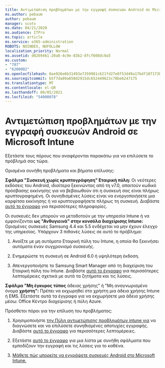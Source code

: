 ```yaml
---
title: Αντιμετώπιση προβλημάτων με την εγγραφή συσκευών Android σε Microsoft Intune
ms.author: pebaum
author: pebaum
manager: scotv
ms.date: 04/21/2020
ms.audience: ITPro
ms.topic: article
ms.service: o365-administration
ROBOTS: NOINDEX, NOFOLLOW
localization_priority: Normal
ms.assetid: d0269461-20a8-4c9e-83b2-8fcf608dc0a5
ms.custom:
- "787"
- "6200002"
ms.openlocfilehash: 0ae926e6b31493e7359981c621fd27e8f53d49a17bdf107173b087fe6cc688fa
ms.sourcegitcommit: b5f7da89a650d2915dc652449623c78be6247175
ms.translationtype: MT
ms.contentlocale: el-GR
ms.lasthandoff: 08/05/2021
ms.locfileid: "54008078"
---
```

# <a name="troubleshoot-issues-with-enrolling-android-devices-in-microsoft-intune"></a>Αντιμετώπιση προβλημάτων με την εγγραφή συσκευών Android σε Microsoft Intune

Εξετάστε τους πόρους που αναφέρονται παρακάτω για να επιλύσετε το πρόβλημά σας τώρα.
  
Ορισμένα συνήθη προβλήματα και βήματα επίλυσης:
  
 **Σφάλμα "Συσκευή χωρίς κρυπτογράφηση" Εταιρική πύλη:** Οι νεότερες εκδόσεις του Android, ιδιαίτερα ξεκινώντας από τη v7.0, απαιτούν κωδικό πρόσβασης εκκίνησης για να βεβαιωθούν ότι η συσκευή σας είναι πλήρως κρυπτογραφημένη. Οι συνηθισμένες λύσεις είναι να ενεργοποιήσετε μια καρφίτσα εκκίνησης ή να κρυπτογραφήσετε πλήρως τη συσκευή. Διαβάστε [αυτό το έγγραφο](https://docs.microsoft.com/intune-user-help/your-device-appears-encrypted-but-cp-says-otherwise-android) για περισσότερες πληροφορίες.
  
 Οι συσκευές δεν μπορούν να μεταδοτούν με την υπηρεσία Intune ή να εμφανίζονται **ως "Ανθυγιεινά" στην κονσόλα διαχείρισης Intune:** Ορισμένες συσκευές Samsung 4.4 και 5.5 ενδέχεται να μην έχουν έλεγχο της υπηρεσίας. Υπάρχουν 3 πιθανές λύσεις σε αυτό το πρόβλημα:
  
1. Ανοίξτε με μη αυτόματο Εταιρική πύλη του Intune, η οποία θα ξεκινήσει αυτόματα έναν συγχρονισμό συσκευής.

2. Ενημερώστε τη συσκευή σε Android 6.0 ή υψηλότερη έκδοση.

3. Απενεργοποιήστε το Samsung Smart Manager από τη διαχείριση του Εταιρική πύλη του Intune. Διαβάστε [αυτό το έγγραφο](https://docs.microsoft.com/troubleshoot/mem/intune/troubleshoot-device-enrollment-in-intune#devices-fail-to-check-in-with-the-intune-service-and-display-as-unhealthy-in-the-intune-admin-console) για περισσότερες λεπτομέρειες σχετικά με αυτά τα ζητήματα και τις λύσεις.

 **Σφάλμα "Μη έγκυρος τύπος** άδειας χρήσης" ή "Μη αναγνωρισμένο όνομα **χρήστη":** Πρέπει να εκχωρηθεί στο χρήστη μια άδεια χρήσης Intune ή EMS. Εξετάστε αυτά τα έγγραφα για να εκχωρήσετε μια άδεια χρήσης μέσω: Office Κέντρο διαχείρισης ή πύλη Azure.
  
Πρόσθετοι πόροι για την επίλυση του προβλήματος:
  
1. Χρησιμοποιήστε [την Πύλη αντιμετώπισης προβλημάτων intune για](https://devicemanagement.microsoft.com/#blade/Microsoft_Intune_DeviceSettings/TroubleshootBlade) να διαγνώσετε και να επιλύσετε συνηθισμένες αποτυχίες εγγραφής. Διαβάστε [αυτό το έγγραφο](https://docs.microsoft.com/intune/help-desk-operators) για περισσότερες λεπτομέρειες.

2. Εξετάστε [αυτό το έγγραφο](https://docs.microsoft.com/troubleshoot/mem/intune/troubleshoot-device-enrollment-in-intune) για μια λίστα με συνήθη σφάλματα που εμποδίζουν την εγγραφή και τις λύσεις για το καθένα.

3. [Μάθετε πώς μπορείτε να εγγράψετε συσκευές Android στο Microsoft Intune.](https://docs.microsoft.com/intune/android-enroll)
